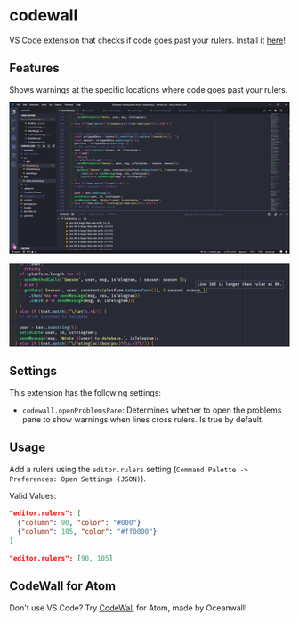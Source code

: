 # codewall

VS Code extension that checks if code goes past your rulers. Install it [here](https://marketplace.visualstudio.com/items?itemName=abhinavk99.codewall)!

## Features

Shows warnings at the specific locations where code goes past your rulers.

![](https://raw.githubusercontent.com/abhinavk99/codewall/master/images/window.PNG)

![](https://raw.githubusercontent.com/abhinavk99/codewall/master/images/message.PNG)

## Settings

This extension has the following settings:

- `codewall.openProblemsPane`: Determines whether to open the problems pane to show warnings when lines cross rulers. Is true by default.

## Usage
Add a rulers using the `editor.rulers` setting (`Command Palette -> Preferences: Open Settings (JSON)`).

Valid Values:

```json
"editor.rulers": [
  {"column": 90, "color": "#000"}
  {"column": 105, "color": "#ff0000"}
]
```

```json
"editor.rulers": [90, 105]
```

## CodeWall for Atom

Don't use VS Code? Try [CodeWall](https://github.com/Oceanwall/CodeWall) for Atom, made by Oceanwall!
